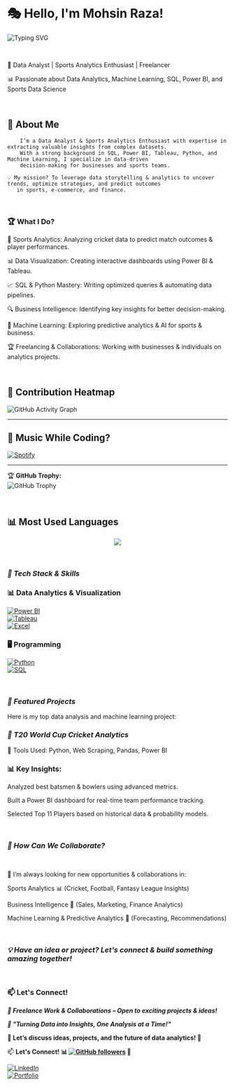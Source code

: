 
# **🎭 Hello, I'm Mohsin Raza!** &nbsp;

![Typing SVG](https://readme-typing-svg.herokuapp.com?color=%23F7920E&size=22&center=true&vCenter=true&multiline=true&width=700&height=60&lines=🚀+Data+Analyst+%7C+Sports+Analytics+Enthusiast;📊+Data+Visualization%2C+SQL%2C+Machine+Learning;🏆+Freelancer+%7C+Open+to+Collaborations)

&nbsp;



🚀 Data Analyst | Sports Analytics Enthusiast | Freelancer &nbsp;

📊 Passionate about Data Analytics, Machine Learning, SQL, Power BI, and Sports Data Science
&nbsp;


&nbsp;
## **🌟 About Me**

        I’m a Data Analyst & Sports Analytics Enthusiast with expertise in extracting valuable insights from complex datasets. 
        With a strong background in SQL, Power BI, Tableau, Python, and Machine Learning, I specialize in data-driven 
        decision-making for businesses and sports teams.

    💡 My mission? To leverage data storytelling & analytics to uncover trends, optimize strategies, and predict outcomes 
       in sports, e-commerce, and finance.
    
    
    
&nbsp;
### **🏆 What I Do?**


🎯 Sports Analytics: Analyzing cricket data to predict match outcomes & player performances.

📊 Data Visualization: Creating interactive dashboards using Power BI & Tableau.

📈 SQL & Python Mastery: Writing optimized queries & automating data pipelines.

🔍 Business Intelligence: Identifying key insights for better decision-making.

🚀 Machine Learning: Exploring predictive analytics & AI for sports & business.

🏆 Freelancing & Collaborations: Working with businesses & individuals on analytics projects.


&nbsp;
## **🚀 Contribution Heatmap**
![GitHub Activity Graph](https://github-readme-activity-graph.vercel.app/graph?username=MohsinR11&theme=react-dark&hide_border=true)


---

## **🎵 Music While Coding?**
[![Spotify](https://novatorem.vercel.app/api/spotify)](https://open.spotify.com/)

---

🏆 **GitHub Trophy:**  
![GitHub Trophy](https://github-profile-trophy.vercel.app/?username=MohsinR11&theme=onedark)

&nbsp;

## **📊 Most Used Languages**  
<p align="center">
  <img src="https://github-readme-stats.vercel.app/api/top-langs/?username=MohsinR11&layout=compact&theme=radical" />
</p>

  &nbsp;



### ***🔧 Tech Stack & Skills***

### 📊 Data Analytics & Visualization
[![Power BI](https://img.shields.io/badge/PowerBI-F2C811?style=flat&logo=powerbi&logoColor=black)](https://github.com/stars/MohsinR11/lists/power-bi-projects)  
[![Tableau](https://img.shields.io/badge/Tableau-E97627?style=flat&logo=tableau&logoColor=white)](https://github.com/stars/MohsinR11/lists/tableau-projects)  
[![Excel](https://img.shields.io/badge/Microsoft%20Excel-217346?style=flat&logo=microsoft-excel&logoColor=white)](https://github.com/stars/MohsinR11/lists/excel-projects)  

### 🖥️ Programming  
[![Python](https://img.shields.io/badge/Python-FFD43B?style=flat&logo=python&logoColor=blue)](https://github.com/stars/MohsinR11/lists/python)  
[![SQL](https://img.shields.io/badge/SQL-025E8C?style=flat&logo=postgresql&logoColor=white)](https://github.com/stars/MohsinR11/lists/sql-projects)  

&nbsp;


### ***📂 Featured Projects***


Here is my top data analysis and machine learning project:


### ***🏏 T20 World Cup Cricket Analytics***


📌 Tools Used: Python, Web Scraping, Pandas, Power BI


### **📊 Key Insights:**
Analyzed best batsmen & bowlers using advanced metrics.

Built a Power BI dashboard for real-time team performance tracking.

Selected Top 11 Players based on historical data & probability models.

&nbsp;



### ***📢 How Can We Collaborate?***
&nbsp;

🚀 I’m always looking for new opportunities & collaborations in:


Sports Analytics 📊 (Cricket, Football, Fantasy League Insights)

Business Intelligence 🏢 (Sales, Marketing, Finance Analytics)

Machine Learning & Predictive Analytics 🤖 (Forecasting, Recommendations)

&nbsp;

### ***💡 Have an idea or project? Let's connect & build something amazing together!***

&nbsp;
### **📫 Let's Connect!**


***💼 Freelance Work & Collaborations – Open to exciting projects & ideas!***



***🎯 "Turning Data into Insights, One Analysis at a Time!"***

****💬 Let’s discuss ideas, projects, and the future of data analytics! 🚀****



📫 **Let's Connect!**   ****📊 [![GitHub followers](https://img.shields.io/github/followers/MohsinR11?style=social)](https://github.com/MohsinR11)  🚀****

[![LinkedIn](https://img.shields.io/badge/LinkedIn-0A66C2?style=flat&logo=linkedin&logoColor=white)](https://www.linkedin.com/in/mohsin--raza/)  
[![Portfolio](https://img.shields.io/badge/Portfolio-000?style=flat&logo=firefox&logoColor=white)](https://mohsinr11.github.io/Mohsin-TheAnalyst.github.io/)  

